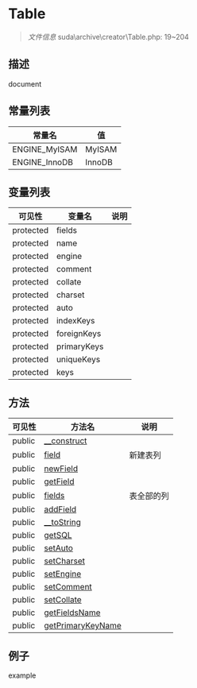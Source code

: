 #  Table 

> *文件信息* suda\archive\creator\Table.php: 19~204

## 描述

document
## 常量列表
| 常量名  |  值|
|--------|----|
|ENGINE_MyISAM | MyISAM | 
|ENGINE_InnoDB | InnoDB | 


## 变量列表
| 可见性 |  变量名   | 说明 |
|--------|----|------|
| protected    | fields | | 
| protected    | name | | 
| protected    | engine | | 
| protected    | comment | | 
| protected    | collate | | 
| protected    | charset | | 
| protected    | auto | | 
| protected    | indexKeys | | 
| protected    | foreignKeys | | 
| protected    | primaryKeys | | 
| protected    | uniqueKeys | | 
| protected    | keys | | 

## 方法

| 可见性 | 方法名 | 说明 |
|--------|-------|------|
|  public  |[__construct](Table/__construct.md) |  |
|  public  |[field](Table/field.md) | 新建表列 |
|  public  |[newField](Table/newField.md) |  |
|  public  |[getField](Table/getField.md) |  |
|  public  |[fields](Table/fields.md) | 表全部的列 |
|  public  |[addField](Table/addField.md) |  |
|  public  |[__toString](Table/__toString.md) |  |
|  public  |[getSQL](Table/getSQL.md) |  |
|  public  |[setAuto](Table/setAuto.md) |  |
|  public  |[setCharset](Table/setCharset.md) |  |
|  public  |[setEngine](Table/setEngine.md) |  |
|  public  |[setComment](Table/setComment.md) |  |
|  public  |[setCollate](Table/setCollate.md) |  |
|  public  |[getFieldsName](Table/getFieldsName.md) |  |
|  public  |[getPrimaryKeyName](Table/getPrimaryKeyName.md) |  |
 

## 例子

example